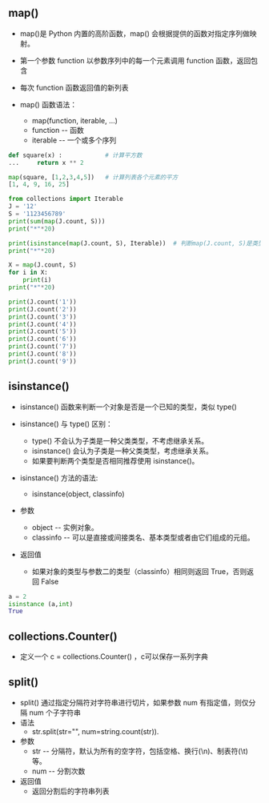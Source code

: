 ## map()

+ map()是 Python 内置的高阶函数，map() 会根据提供的函数对指定序列做映射。
+ 第一个参数 function 以参数序列中的每一个元素调用 function 函数，返回包含
+ 每次 function 函数返回值的新列表

+ map() 函数语法：
  - map(function, iterable, ...)
  - function -- 函数
  - iterable -- 一个或多个序列

```python
def square(x) :            # 计算平方数
...     return x ** 2

map(square, [1,2,3,4,5])   # 计算列表各个元素的平方
[1, 4, 9, 16, 25]
```
```python
from collections import Iterable
J = '12'
S = '1123456789'
print(sum(map(J.count, S)))
print("*"*20)

print(isinstance(map(J.count, S), Iterable))  # 判断map(J.count, S)是类型
print("*"*20)

X = map(J.count, S)
for i in X:
    print(i)
print("*"*20)

print(J.count('1'))
print(J.count('2'))
print(J.count('3'))
print(J.count('4'))
print(J.count('5'))
print(J.count('6'))
print(J.count('7'))
print(J.count('8'))
print(J.count('9'))
```

## isinstance()

+ isinstance() 函数来判断一个对象是否是一个已知的类型，类似 type()

+ isinstance() 与 type() 区别：
  - type() 不会认为子类是一种父类类型，不考虑继承关系。
  - isinstance() 会认为子类是一种父类类型，考虑继承关系。
  - 如果要判断两个类型是否相同推荐使用 isinstance()。

+ isinstance() 方法的语法:
  - isinstance(object, classinfo)
+ 参数
  - object -- 实例对象。
  - classinfo -- 可以是直接或间接类名、基本类型或者由它们组成的元组。
+ 返回值
  - 如果对象的类型与参数二的类型（classinfo）相同则返回 True，否则返回 False

```python
a = 2
isinstance (a,int)
True
```

## collections.Counter()
+ 定义一个 c = collections.Counter() ，c可以保存一系列字典

## split()
+ split() 通过指定分隔符对字符串进行切片，如果参数 num 有指定值，则仅分隔 num 个子字符串
+ 语法
  - str.split(str="", num=string.count(str)).
+ 参数
  - str -- 分隔符，默认为所有的空字符，包括空格、换行(\n)、制表符(\t)等。
  - num -- 分割次数
+ 返回值
  - 返回分割后的字符串列表
